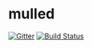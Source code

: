 # mulled

[![Gitter](https://badges.gitter.im/mulled/mulled.svg)](https://gitter.im/mulled/mulled?utm_source=badge&utm_medium=badge&utm_campaign=pr-badge&utm_content=badge) [![Build Status](https://travis-ci.org/mulled/mulled.svg?branch=master)](https://travis-ci.org/mulled/mulled)
